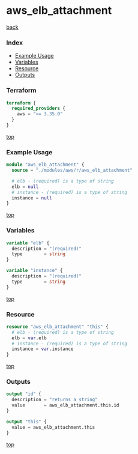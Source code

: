 # aws_elb_attachment

[back](../aws.md)

### Index

- [Example Usage](#example-usage)
- [Variables](#variables)
- [Resource](#resource)
- [Outputs](#outputs)

### Terraform

```terraform
terraform {
  required_providers {
    aws = ">= 3.35.0"
  }
}
```

[top](#index)

### Example Usage

```terraform
module "aws_elb_attachment" {
  source = "./modules/aws/r/aws_elb_attachment"

  # elb - (required) is a type of string
  elb = null
  # instance - (required) is a type of string
  instance = null
}
```

[top](#index)

### Variables

```terraform
variable "elb" {
  description = "(required)"
  type        = string
}

variable "instance" {
  description = "(required)"
  type        = string
}
```

[top](#index)

### Resource

```terraform
resource "aws_elb_attachment" "this" {
  # elb - (required) is a type of string
  elb = var.elb
  # instance - (required) is a type of string
  instance = var.instance
}
```

[top](#index)

### Outputs

```terraform
output "id" {
  description = "returns a string"
  value       = aws_elb_attachment.this.id
}

output "this" {
  value = aws_elb_attachment.this
}
```

[top](#index)